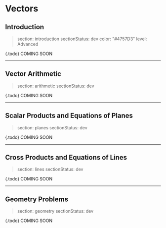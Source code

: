 # Vectors

## Introduction

> section: introduction
> sectionStatus: dev
> color: "#4757D3"
> level: Advanced

{.todo} COMING SOON

---

## Vector Arithmetic

> section: arithmetic
> sectionStatus: dev

{.todo} COMING SOON

---

## Scalar Products and Equations of Planes

> section: planes
> sectionStatus: dev

{.todo} COMING SOON

---

## Cross Products and Equations of Lines

> section: lines
> sectionStatus: dev

{.todo} COMING SOON

---

## Geometry Problems

> section: geometry
> sectionStatus: dev

{.todo} COMING SOON
